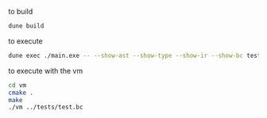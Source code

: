 to build
```bash
dune build
```
to execute
```bash
dune exec ./main.exe -- --show-ast --show-type --show-ir --show-bc tests/test.ml
```

to execute with the vm
```bash
cd vm
cmake .
make
./vm ../tests/test.bc
```


